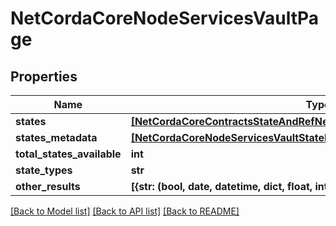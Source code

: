 # NetCordaCoreNodeServicesVaultPage

## Properties
Name | Type | Description | Notes
------------ | ------------- | ------------- | -------------
**states** | [**[NetCordaCoreContractsStateAndRefNetCordaCoreContractsContractState]**](NetCordaCoreContractsStateAndRefNetCordaCoreContractsContractState.md) |  | 
**states_metadata** | [**[NetCordaCoreNodeServicesVaultStateMetadata]**](NetCordaCoreNodeServicesVaultStateMetadata.md) |  | 
**total_states_available** | **int** |  | 
**state_types** | **str** |  | 
**other_results** | **[{str: (bool, date, datetime, dict, float, int, list, str, none_type)}]** |  | 

[[Back to Model list]](../README.md#documentation-for-models) [[Back to API list]](../README.md#documentation-for-api-endpoints) [[Back to README]](../README.md)


